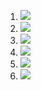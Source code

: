 1. [![](https://github.com/wdeforest23/containers/workflows/tests-AVLTree/badge.svg)](https://github.com/wdeforest23/containers/actions?query=workflow%3Atests-AVLTree)
1. [![](https://github.com/wdeforest23/containers/workflows/tests-heap/badge.svg)](https://github.com/wdeforest23/containers/actions?query=workflow%3Atests-heap)
1. [![](https://github.com/wdeforest23/containers/workflows/tests-BST/badge.svg)](https://github.com/wdeforest23/containers/actions?query=workflow%3Atests-BST)
1. [![](https://github.com/wdeforest23/containers/workflows/tests-BinaryTree/badge.svg)](https://github.com/wdeforest23/containers/actions?query=workflow%3Atests-BinaryTree)
1. [![](https://github.com/wdeforest23/containers/workflows/tests-fibonacci/badge.svg)](https://github.com/wdeforest23/containers/actions?query=workflow%3Atests-fibonacci)
1. [![](https://github.com/wdeforest23/containers/workflows/tests-range/badge.svg)](https://github.com/wdeforest23/containers/actions?query=workflow%3Atests-range)
